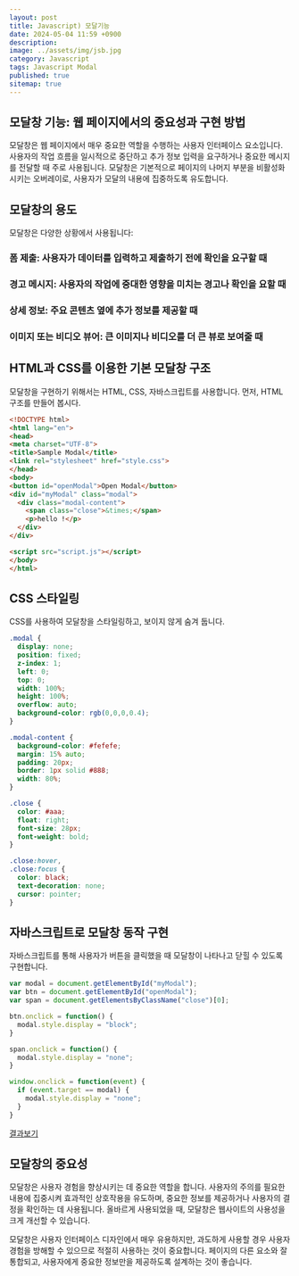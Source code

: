 ```yaml
---
layout: post
title: Javascript) 모달기능
date: 2024-05-04 11:59 +0900
description: 
image: ../assets/img/jsb.jpg
category: Javascript
tags: Javascript Modal
published: true
sitemap: true
---
```


## 모달창 기능: 웹 페이지에서의 중요성과 구현 방법
모달창은 웹 페이지에서 매우 중요한 역할을 수행하는 사용자 인터페이스 요소입니다. 사용자의 작업 흐름을 일시적으로 중단하고 추가 정보 입력을 요구하거나 중요한 메시지를 전달할 때 주로 사용됩니다. 모달창은 기본적으로 페이지의 나머지 부분을 비활성화시키는 오버레이로, 사용자가 모달의 내용에 집중하도록 유도합니다.

## 모달창의 용도
모달창은 다양한 상황에서 사용됩니다:

### 폼 제출: 사용자가 데이터를 입력하고 제출하기 전에 확인을 요구할 때
### 경고 메시지: 사용자의 작업에 중대한 영향을 미치는 경고나 확인을 요할 때
### 상세 정보: 주요 콘텐츠 옆에 추가 정보를 제공할 때
### 이미지 또는 비디오 뷰어: 큰 이미지나 비디오를 더 큰 뷰로 보여줄 때

## HTML과 CSS를 이용한 기본 모달창 구조
모달창을 구현하기 위해서는 HTML, CSS, 자바스크립트를 사용합니다. 먼저, HTML 구조를 만들어 봅시다.

```html
<!DOCTYPE html>
<html lang="en">
<head>
<meta charset="UTF-8">
<title>Sample Modal</title>
<link rel="stylesheet" href="style.css">
</head>
<body>
<button id="openModal">Open Modal</button>
<div id="myModal" class="modal">
  <div class="modal-content">
    <span class="close">&times;</span>
    <p>hello !</p>
  </div>
</div>

<script src="script.js"></script>
</body>
</html>
```
## CSS 스타일링
CSS를 사용하여 모달창을 스타일링하고, 보이지 않게 숨겨 둡니다.

```css
.modal {
  display: none;
  position: fixed;
  z-index: 1;
  left: 0;
  top: 0;
  width: 100%;
  height: 100%;
  overflow: auto;
  background-color: rgb(0,0,0,0.4);
}

.modal-content {
  background-color: #fefefe;
  margin: 15% auto;
  padding: 20px;
  border: 1px solid #888;
  width: 80%;
}

.close {
  color: #aaa;
  float: right;
  font-size: 28px;
  font-weight: bold;
}

.close:hover,
.close:focus {
  color: black;
  text-decoration: none;
  cursor: pointer;
}
```
## 자바스크립트로 모달창 동작 구현
자바스크립트를 통해 사용자가 버튼을 클릭했을 때 모달창이 나타나고 닫힐 수 있도록 구현합니다.

```javascript
var modal = document.getElementById("myModal");
var btn = document.getElementById("openModal");
var span = document.getElementsByClassName("close")[0];

btn.onclick = function() {
  modal.style.display = "block";
}

span.onclick = function() {
  modal.style.display = "none";
}

window.onclick = function(event) {
  if (event.target == modal) {
    modal.style.display = "none";
  }
}
```
[결과보기](https://codepen.io/cfbhrndi-the-bold/pen/QWRWrRX)

## 모달창의 중요성
모달창은 사용자 경험을 향상시키는 데 중요한 역할을 합니다. 사용자의 주의를 필요한 내용에 집중시켜 효과적인 상호작용을 유도하며, 중요한 정보를 제공하거나 사용자의 결정을 확인하는 데 사용됩니다. 올바르게 사용되었을 때, 모달창은 웹사이트의 사용성을 크게 개선할 수 있습니다.

모달창은 사용자 인터페이스 디자인에서 매우 유용하지만, 과도하게 사용할 경우 사용자 경험을 방해할 수 있으므로 적절히 사용하는 것이 중요합니다. 페이지의 다른 요소와 잘 통합되고, 사용자에게 중요한 정보만을 제공하도록 설계하는 것이 좋습니다.